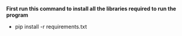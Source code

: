 <b> First run this command to install all the libraries required to run the program </b>
- pip install -r requirements.txt

